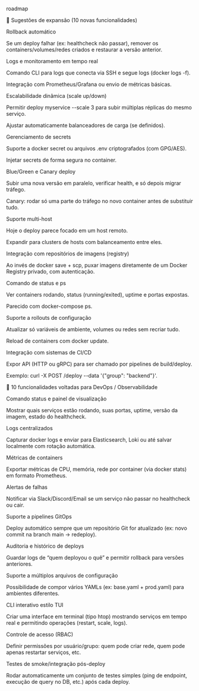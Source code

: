 roadmap

🚀 Sugestões de expansão (10 novas funcionalidades)

Rollback automático

Se um deploy falhar (ex: healthcheck não passar), remover os containers/volumes/redes criados e restaurar a versão anterior.

Logs e monitoramento em tempo real

Comando CLI para logs <service> que conecta via SSH e segue logs (docker logs -f).

Integração com Prometheus/Grafana ou envio de métricas básicas.

Escalabilidade dinâmica (scale up/down)

Permitir deploy myservice --scale 3 para subir múltiplas réplicas do mesmo serviço.

Ajustar automaticamente balanceadores de carga (se definidos).

Gerenciamento de secrets

Suporte a docker secret ou arquivos .env criptografados (com GPG/AES).

Injetar secrets de forma segura no container.

Blue/Green e Canary deploy

Subir uma nova versão em paralelo, verificar health, e só depois migrar tráfego.

Canary: rodar só uma parte do tráfego no novo container antes de substituir tudo.

Suporte multi-host

Hoje o deploy parece focado em um host remoto.

Expandir para clusters de hosts com balanceamento entre eles.

Integração com repositórios de imagens (registry)

Ao invés de docker save + scp, puxar imagens diretamente de um Docker Registry privado, com autenticação.

Comando de status e ps

Ver containers rodando, status (running/exited), uptime e portas expostas.

Parecido com docker-compose ps.

Suporte a rollouts de configuração

Atualizar só variáveis de ambiente, volumes ou redes sem recriar tudo.

Reload de containers com docker update.

Integração com sistemas de CI/CD

Expor API (HTTP ou gRPC) para ser chamado por pipelines de build/deploy.

Exemplo: curl -X POST /deploy --data '{"group": "backend"}'.



🔹 10 funcionalidades voltadas para DevOps / Observabilidade

Comando status e painel de visualização

Mostrar quais serviços estão rodando, suas portas, uptime, versão da imagem, estado do healthcheck.

Logs centralizados

Capturar docker logs e enviar para Elasticsearch, Loki ou até salvar localmente com rotação automática.

Métricas de containers

Exportar métricas de CPU, memória, rede por container (via docker stats) em formato Prometheus.

Alertas de falhas

Notificar via Slack/Discord/Email se um serviço não passar no healthcheck ou cair.

Suporte a pipelines GitOps

Deploy automático sempre que um repositório Git for atualizado (ex: novo commit na branch main → redeploy).

Auditoria e histórico de deploys

Guardar logs de “quem deployou o quê” e permitir rollback para versões anteriores.

Suporte a múltiplos arquivos de configuração

Possibilidade de compor vários YAMLs (ex: base.yaml + prod.yaml) para ambientes diferentes.

CLI interativo estilo TUI

Criar uma interface em terminal (tipo htop) mostrando serviços em tempo real e permitindo operações (restart, scale, logs).

Controle de acesso (RBAC)

Definir permissões por usuário/grupo: quem pode criar rede, quem pode apenas restartar serviços, etc.

Testes de smoke/integração pós-deploy

Rodar automaticamente um conjunto de testes simples (ping de endpoint, execução de query no DB, etc.) após cada deploy.
